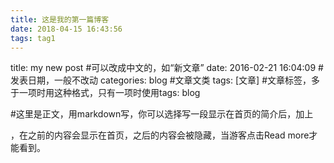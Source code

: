 ```yaml
---
title: 这是我的第一篇博客
date: 2018-04-15 16:43:56
tags: tag1
---
```

title: my new post #可以改成中文的，如“新文章”
date: 2016-02-21 16:04:09 #发表日期，一般不改动
categories: blog #文章文类
tags: [文章] #文章标签，多于一项时用这种格式，只有一项时使用tags: blog

#这里是正文，用markdown写，你可以选择写一段显示在首页的简介后，加上
<!--more-->，在<!--more-->之前的内容会显示在首页，之后的内容会被隐藏，当游客点击Read more才能看到。